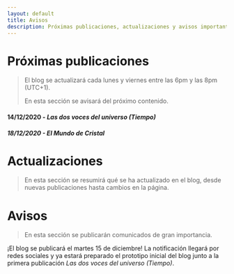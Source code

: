 ```yaml
---
layout: default
title: Avisos
description: Próximas publicaciones, actualizaciones y avisos importantes de EGHYA
---
```


# Próximas publicaciones

>El blog se actualizará cada lunes y viernes entre las 6pm y las 8pm (UTC+1).
>
>En esta sección se avisará del próximo contenido.

#### 14/12/2020 - *Las dos voces del universo (Tiempo)*

##### 18/12/2020 - El Mundo de Cristal

# Actualizaciones

> En esta sección se resumirá qué se ha actualizado en el blog, desde nuevas publicaciones hasta cambios en la página.

# Avisos

> En esta sección se publicarán comunicados de gran importancia.

¡El blog se publicará el martes 15 de diciembre! La notificación llegará por redes sociales y ya estará preparado el prototipo inicial del blog junto a la primera publicación *Las dos voces del universo (Tiempo)*.